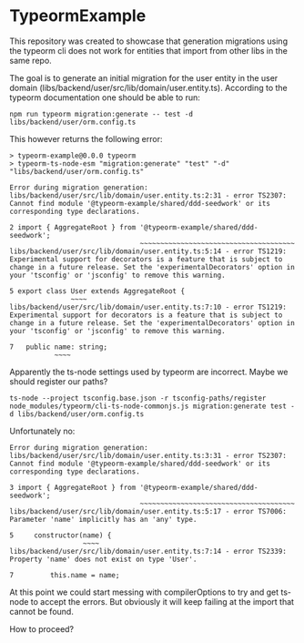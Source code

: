 # TypeormExample

This repository was created to showcase that generation migrations using the typeorm cli does not work for entities that import from other libs in the same repo.

The goal is to generate an initial migration for the user entity in the user domain (libs/backend/user/src/lib/domain/user.entity.ts).
According to the typeorm documentation one should be able to run:

```
npm run typeorm migration:generate -- test -d libs/backend/user/orm.config.ts
```

This however returns the following error:

```
> typeorm-example@0.0.0 typeorm
> typeorm-ts-node-esm "migration:generate" "test" "-d" "libs/backend/user/orm.config.ts"

Error during migration generation:
libs/backend/user/src/lib/domain/user.entity.ts:2:31 - error TS2307: Cannot find module '@typeorm-example/shared/ddd-seedwork' or its corresponding type declarations.

2 import { AggregateRoot } from '@typeorm-example/shared/ddd-seedwork';
                                ~~~~~~~~~~~~~~~~~~~~~~~~~~~~~~~~~~~~~~
libs/backend/user/src/lib/domain/user.entity.ts:5:14 - error TS1219: Experimental support for decorators is a feature that is subject to change in a future release. Set the 'experimentalDecorators' option in your 'tsconfig' or 'jsconfig' to remove this warning.

5 export class User extends AggregateRoot {
               ~~~~
libs/backend/user/src/lib/domain/user.entity.ts:7:10 - error TS1219: Experimental support for decorators is a feature that is subject to change in a future release. Set the 'experimentalDecorators' option in your 'tsconfig' or 'jsconfig' to remove this warning.

7   public name: string;
           ~~~~
```

Apparently the ts-node settings used by typeorm are incorrect. Maybe we should register our paths?

```
ts-node --project tsconfig.base.json -r tsconfig-paths/register node_modules/typeorm/cli-ts-node-commonjs.js migration:generate test -d libs/backend/user/orm.config.ts
```

Unfortunately no:

```
Error during migration generation:
libs/backend/user/src/lib/domain/user.entity.ts:3:31 - error TS2307: Cannot find module '@typeorm-example/shared/ddd-seedwork' or its corresponding type declarations.

3 import { AggregateRoot } from '@typeorm-example/shared/ddd-seedwork';
                                ~~~~~~~~~~~~~~~~~~~~~~~~~~~~~~~~~~~~~~
libs/backend/user/src/lib/domain/user.entity.ts:5:17 - error TS7006: Parameter 'name' implicitly has an 'any' type.

5     constructor(name) {
                  ~~~~
libs/backend/user/src/lib/domain/user.entity.ts:7:14 - error TS2339: Property 'name' does not exist on type 'User'.

7         this.name = name;

```

At this point we could start messing with compilerOptions to try and get ts-node to accept the errors. But obviously it will keep failing at the import that cannot be found.

How to proceed?
